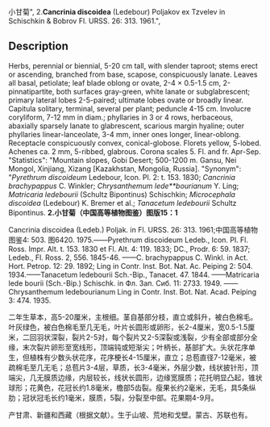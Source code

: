 小甘菊",
2.**Cancrinia discoidea** (Ledebour) Poljakov ex Tzvelev in Schischkin & Bobrov Fl. URSS. 26: 313. 1961.",

## Description
Herbs, perennial or biennial, 5-20 cm tall, with slender taproot; stems erect or ascending, branched from base, scapose, conspicuously lanate. Leaves all basal, petiolate; leaf blade oblong or ovate, 2-4 × 0.5-1.5 cm, 2-pinnatipartite, both surfaces gray-green, white lanate or subglabrescent; primary lateral lobes 2-5-paired; ultimate lobes ovate or broadly linear. Capitula solitary, terminal, several per plant; peduncle 4-15 cm. Involucre coryliform, 7-12 mm in diam.; phyllaries in 3 or 4 rows, herbaceous, abaxially sparsely lanate to glabrescent, scarious margin hyaline; outer phyllaries linear-lanceolate, 3-4 mm, inner ones longer, linear-oblong. Receptacle conspicuously convex, conical-globose. Florets yellow, 5-lobed. Achenes ca. 2 mm, 5-ribbed, glabrous. Corona scales 5. Fl. and fr. Apr-Sep.
  "Statistics": "Mountain slopes, Gobi Desert; 500-1200 m. Gansu, Nei Mongol, Xinjiang, Xizang [Kazakhstan, Mongolia, Russia].
  "Synonym": "*Pyrethrum discoideum* Ledebour, Icon. Pl. 2: t. 153. 1830; *Cancrinia brachypappus* C. Winkler; *Chrysanthemum lede**bourianum* Y. Ling; *Matricaria ledebourii* (Schultz Bipontinus) Schischkin; *Microcephala discoidea* (Ledebour) K. Bremer et al.; *Tanacetum ledebourii* Schultz Bipontinus.
**2.小甘菊（中国高等植物图鉴）图版15：1**

Cancrinia discoidea (Ledeb.) Poljak. in Fl. URSS. 26: 313. 1961;中国高等植物图鉴4: 503. 图6420. 1975.——Pyrethrum discoideum Ledeb., Icon. Pl. Fl. Ross. Impr. Alt. t. 153. 1830 et Fl. Alt. 4: 119. 1833; DC., Prodr. 6: 59. 1837; Ledeb., Fl. Ross. 2, 556. 1845-46. ——C. brachypappus C. Winkl. in Act. Hort. Petrop. 12: 29. 1892; Ling in Contr. Inst. Bot. Nat. Ac. Peiping 2: 504. 1934.——Tanacetum ledebourii Sch.-Bip., Tanacet. 47. 1844. ——Matricaria lede bourii (Sch.-Bip.) Schischk. in Фл. Зап. Сиб. 11: 2733. 1949. ——Chrysanthemum ledebourianum Ling in Contr. Inst. Bot. Nat. Acad. Peiping 3: 474. 1935.

二年生草本，高5-20厘米，主根细。茎自基部分枝，直立或斜升，被白色棉毛。叶灰绿色，被白色棉毛至几无毛，叶片长圆形或卵形，长2-4厘米，宽0.5-1.5厘米，二回羽状深裂，裂片2-5对，每个裂片又2-5深裂或浅裂，少有全部或部分全缘，末次裂片卵形至宽线形，顶端钝或短渐尖；叶柄长，基部扩大。头状花序单生，但植株有少数头状花序，花序梗长4-15厘米，直立；总苞直径7-12毫米，被疏棉毛至几无毛；总苞片3-4层，草质，长3-4毫米，外层少数，线状披针形，顶端尖，几无膜质边缘，内层较长，线状长圆形，边缘宽膜质；花托明显凸起，锥状球形；花黄色，花冠长约1.8毫米，檐部5齿裂。瘦果长约2毫米，无毛，具5条纵肋；冠状冠毛长约1毫米，膜质，5裂，分裂至中部。花果期4-9月。

产甘肃、新疆和西藏（根据文献）。生于山坡、荒地和戈壁。蒙古、苏联也有。
